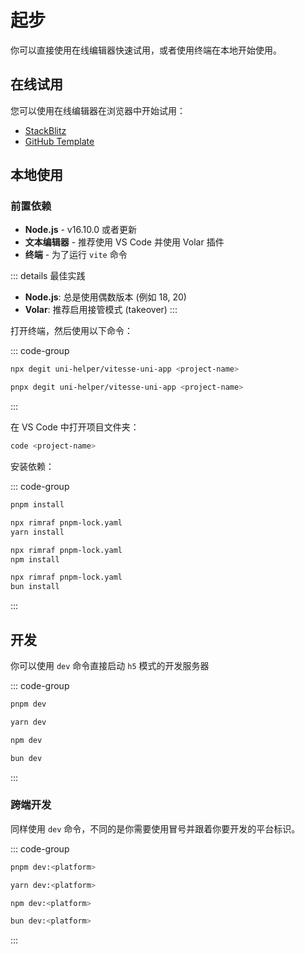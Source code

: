 # 起步

你可以直接使用在线编辑器快速试用，或者使用终端在本地开始使用。

## 在线试用

您可以使用在线编辑器在浏览器中开始试用：

- [StackBlitz](https://stackblitz.com/github/uni-helper/vitesse-uni-app)
- [GitHub Template](https://github.com/uni-helper/vitesse-uni-app/generate)

## 本地使用

### 前置依赖

- **Node.js** - v16.10.0 或者更新
- **文本编辑器** - 推荐使用 VS Code 并使用 Volar 插件
- **终端** - 为了运行 `vite` 命令

::: details 最佳实践

- **Node.js**: 总是使用偶数版本 (例如 18, 20)
- **Volar**: 推荐启用接管模式 (takeover)
:::

打开终端，然后使用以下命令：

::: code-group

```bash [npx]
npx degit uni-helper/vitesse-uni-app <project-name>
```

```bash [pnpm]
pnpx degit uni-helper/vitesse-uni-app <project-name>
```

:::

在 VS Code 中打开项目文件夹：

```bash
code <project-name>
```

安装依赖：

::: code-group

```bash [pnpm]
pnpm install
```

```bash [yarn]
npx rimraf pnpm-lock.yaml
yarn install
```

```bash [npm]
npx rimraf pnpm-lock.yaml
npm install
```

```bash [bun]
npx rimraf pnpm-lock.yaml
bun install
```

:::

## 开发

你可以使用 `dev` 命令直接启动 `h5` 模式的开发服务器

::: code-group

```bash [pnpm]
pnpm dev
```

```bash [yarn]
yarn dev
```

```bash [npm]
npm dev
```

```bash [bun]
bun dev
```

:::

### 跨端开发

同样使用 `dev` 命令，不同的是你需要使用冒号并跟着你要开发的平台标识。

::: code-group

```bash [pnpm]
pnpm dev:<platform>
```

```bash [yarn]
yarn dev:<platform>
```

```bash [npm]
npm dev:<platform>
```

```bash [bun]
bun dev:<platform>
```

:::
